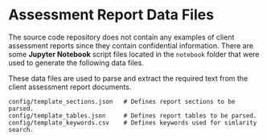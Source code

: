 # Assessment Report Data Files

The source code repository does not contain any examples of client assessment reports
since they contain confidential information.  There are some **Jupyter Notebook** script 
files located in the `notebook` folder that were used to generate the following data files.

These data files are used to parse and extract the required text from the client assessment 
report documents.

    config/template_sections.json   # Defines report sections to be parsed.
    config/template_tables.json     # Defines report tables to be parsed.
    config/template_keywords.csv    # Defines keywords used for simlarity search.
